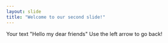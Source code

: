 ```yaml
---
layout: slide
title: "Welcome to our second slide!"
---
```

Your text "Hello my dear friends"
Use the left arrow to go back!
